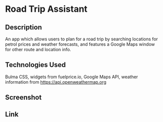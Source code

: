 # Road Trip Assistant
## Description
An app which allows users to plan for a road trip by searching locations for petrol prices and weather forecasts, and features a Google Maps window for other route and location info.
## Technologies Used
Bulma CSS, widgets from fuelprice.io, Google Maps API, weather information from https://api.openweathermap.org
## Screenshot
## Link
